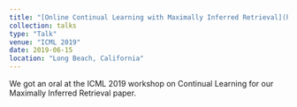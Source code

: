 ```yaml
---
title: "[Online Continual Learning with Maximally Inferred Retrieval](https://slideslive.com/38917958/online-continual-learning-with-maximally-inferred-retrieval)"
collection: talks
type: "Talk"
venue: "ICML 2019"
date: 2019-06-15
location: "Long Beach, California"
---
```


We got an oral at the ICML 2019 workshop on Continual Learning for our Maximally Inferred Retrieval paper.
